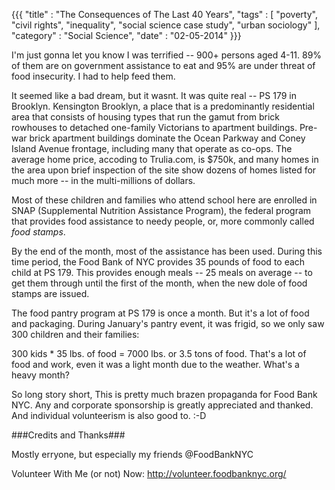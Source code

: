 {{{
    "title"    : "The Consequences of The Last 40 Years",
    "tags"     : [ "poverty", "civil rights", "inequality", "social science case study", "urban sociology" ],
    "category" : "Social Science",
    "date"     : "02-05-2014"
}}} 

I'm just gonna let you know I was terrified  -- 900+ persons aged 4-11. 89% of them are on government assistance to eat and 95% are under threat of food insecurity. I had to help feed them.

It seemed like a bad dream, but it wasnt. It was quite real -- PS 179 in Brooklyn. Kensington Brooklyn, a place that is a predominantly residential area that consists of housing types that run the gamut from brick rowhouses to detached one-family Victorians to apartment buildings. Pre-war brick apartment buildings dominate the Ocean Parkway and Coney Island Avenue frontage, including many that operate as co-ops.  The average home price, accoding to Trulia.com, is $750k, and many homes in the area upon brief inspection of the site show dozens of homes listed for much more -- in the multi-millions of dollars.

Most of these children and families who attend school here are enrolled in SNAP (Supplemental Nutrition Assistance Program), the federal program that provides food assistance to needy people, or, more commonly called <i>food stamps</i>. 

By the end of the month, most of the assistance has been used. During this time period, the Food Bank of NYC provides 35 pounds of food to each child at PS 179. This provides enough meals -- 25 meals on average -- to get them through until the first of the month, when the new dole of food stamps are issued.

The food pantry program at PS 179 is once a month. But it's a lot of food and packaging. During January's pantry event, it was frigid, so we only saw 300 children and their families: 

300 kids * 35 lbs. of food = 7000 lbs. or 3.5 tons of food. That's a lot of food and work, even it was a light month due to the weather. What's a heavy month?

So long story short, This is pretty much brazen propaganda for Food Bank NYC. Any and corporate sponsorship is greatly appreciated and thanked. And individual volunteerism is also good to. :-D

###Credits and Thanks###

Mostly erryone, but especially my friends @FoodBankNYC

Volunteer With Me (or not) Now: http://volunteer.foodbanknyc.org/

